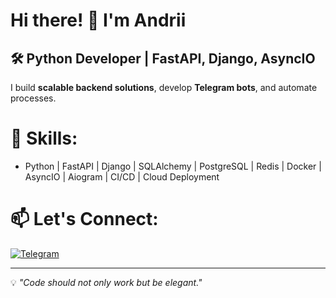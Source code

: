 # Hi there! 👋 I'm Andrii

## 🛠 Python Developer | FastAPI, Django, AsyncIO  

I build **scalable backend solutions**, develop **Telegram bots**, and automate processes.  

# 🚀 Skills:
- Python | FastAPI | Django | SQLAlchemy | PostgreSQL | Redis | Docker | AsyncIO | Aiogram | CI/CD | Cloud Deployment  

# 📫 Let's Connect:
[![Telegram](https://img.shields.io/badge/Telegram-26A5E4?style=for-the-badge&logo=telegram&logoColor=white)](https://t.me/moses_93)  

---

💡 *"Code should not only work but be elegant."*  
